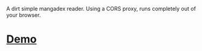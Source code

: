 A dirt simple mangadex reader. Using a CORS proxy, runs completely out of your browser. 

# [Demo](https://simple-mangadex-reader.netlify.app/)